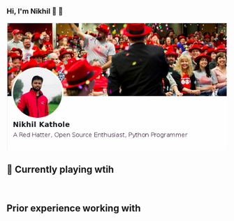 ### Hi, I'm Nikhil 👋 👦

<!--
**ntkathole/ntkathole** is a ✨ _special_ ✨ repository because its `README.md` (this file) appears on your GitHub profile.

Here are some ideas to get you started:

- 🔭 I’m currently working on ...
- 🌱 I’m currently learning ...
- 👯 I’m looking to collaborate on ...
- 🤔 I’m looking for help with ...
- 💬 Ask me about ...
- 📫 How to reach me: ...
- 😄 Pronouns: ...
- ⚡ Fun fact: ...
-->

![profile](https://github.com/ntkathole/ntkathole/blob/master/profile1.png)

<h2 id="-currently-playing-wtih">🔭 Currently playing wtih</h2>
<p>
<img src="https://img.shields.io/badge/Linux-informational?style=flat&amp;logo=linux&amp;logoColor=black&amp;color=2bbc8a" alt="">
<img src="https://img.shields.io/badge/Kubernetes-informational?style=flat&amp;logo=kubernetes&amp;logoColor=white" alt="">
<img src="https://img.shields.io/badge/RedHatOpenShift-informational?style=flat&amp;logo=redhatopenshift&amp;logoColor=red" alt="">
<img src="https://img.shields.io/badge/AI-informational?style=flat&amp;logo=openai&amp;logoColor=blueviolet" alt="">
<img src="https://img.shields.io/badge/Machine_Learning-informational?style=flat&amp;logo=redhat&amp;logoColor=red" alt="">
<img src="https://img.shields.io/badge/Golang-informational?style=flat&amp;logo=go&amp;logoColor=lightblue" alt="">
<img src="https://img.shields.io/badge/Python-informational?style=flat&amp;logo=python&amp;logoColor=yellow&amp;color=2bbc8a" alt="">
<img src="https://img.shields.io/badge/Jenkins-informational?style=flat&amp;logo=Jenkins&amp;logoColor=black&amp;color=2bbc8a" alt="">
<img src="https://img.shields.io/badge/CI/CD-informational?style=flat&amp;logo=circleci&amp;logoColor=blue&amp;color=2bbc8a" alt="">
</p>
<h2 id="-previous-playing-wtih">Prior experience working with</h2>
<p>

<img src="https://img.shields.io/badge/Public_Cloud-informational?style=flat&amp;logo=amazonwebservices&amp;logoColor=orange" alt="">
<img src="https://img.shields.io/badge/Virtualization-informational?style=flat&amp;logo=podman&amp;logoColor=lightblue" alt="">
<img src="https://img.shields.io/badge/Micro_services-informational?style=flat&amp;logo=serverless&amp;logoColor=blueviolet" alt="">
<img src="https://img.shields.io/badge/Testing-informational?style=flat&amp;logo=Pytest&amp;logoColor=purple" alt="">
<img src="https://img.shields.io/badge/Automation-informational?style=flat&amp;logo=Eclipse Adoptium&amp;logoColor=purple" alt="">
<img src="https://img.shields.io/badge/Ansible-informational?style=flat&amp;logo=Ansible&amp;logoColor=red" alt="">
<img src="https://img.shields.io/badge/DevOps-informational?style=flat&amp;logo=devbox&amp;logoColor=blue&amp;color=2bbc8a" alt="">
<img src="https://img.shields.io/badge/Foreman-informational?style=flat&amp;logo=fortran&amp;logoColor=blue&amp;color=2bbc8a" alt="">
<img src="https://img.shields.io/badge/Fedora-informational?style=flat&amp;logo=fedora&amp;logoColor=orange" alt="">
</p>
